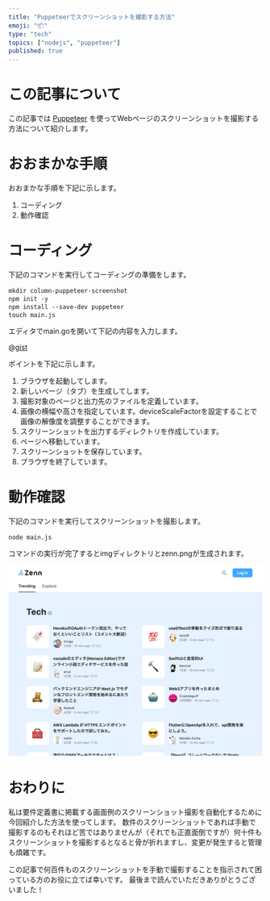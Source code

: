 ```yaml
---
title: "Puppeteerでスクリーンショットを撮影する方法"
emoji: "📦"
type: "tech"
topics: ["nodejs", "puppeteer"]
published: true
---
```


# この記事について

この記事では [Puppeteer](https://pptr.dev/) を使ってWebページのスクリーンショットを撮影する方法について紹介します。



# おおまかな手順

おおまかな手順を下記に示します。

1. コーディング
2. 動作確認



# コーディング

下記のコマンドを実行してコーディングの準備をします。

```shell
mkdir column-puppeteer-screenshot
npm init -y
npm install --save-dev puppeteer
touch main.js
```

エディタでmain.goを開いて下記の内容を入力します。

@[gist](https://gist.github.com/tatsuyasusukida/30e8aa97c8b59463e8f3cb25fa1cab8b?file=main.js)

ポイントを下記に示します。

1. ブラウザを起動してします。
2. 新しいページ（タブ）を生成してします。
3. 撮影対象のページと出力先のファイルを定義しています。
4. 画像の横幅や高さを指定しています。deviceScaleFactorを設定することで画像の解像度を調整することができます。
5. スクリーンショットを出力するディレクトリを作成しています。
6. ページへ移動しています。
7. スクリーンショットを保存しています。
8. ブラウザを終了しています。



# 動作確認

下記のコマンドを実行してスクリーンショットを撮影します。

```shell
node main.js
```

コマンドの実行が完了するとimgディレクトリとzenn.pngが生成されます。

![撮影されたスクリーンショットです。zenn.devのトップページです。Zennのロゴ、検索フォーム、Log inボタンなどが表示されています。](/images/articles/puppeteer-screenshot/check-01.png)



# おわりに

私は要件定義書に掲載する画面例のスクリーンショット撮影を自動化するために今回紹介した方法を使ってします。
数件のスクリーンショットであれば手動で撮影するのもそれほど苦ではありませんが（それでも正直面倒ですが）何十件もスクリーンショットを撮影するとなると骨が折れますし、変更が発生すると管理も煩雑です。

この記事で何百件ものスクリーンショットを手動で撮影することを指示されて困っている方のお役に立てば幸いです。
最後まで読んでいただきありがとうございました！
